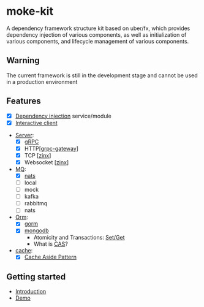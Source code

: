 # moke-kit
A dependency framework structure kit based on uber/fx, which provides dependency injection of various components, as well as initialization of various components, and lifecycle management of various components.

## Warning
The current framework is still in the development stage and cannot be used in a production environment

## Features
* [x] [Dependency injection](https://www.wikiwand.com/en/Dependency_injection) service/module
* [x] [Interactive client](https://github.com/GStones/moke-kit/blob/main/demo/cmd/demo_cli/main.go)
* [Server](https://github.com/GStones/moke-kit/tree/main/server):
    * [x] [gRPC](https://grpc.io/)
    * [x] HTTP[[grpc-gateway](https://github.com/grpc-ecosystem/grpc-gateway)]
    * [x] TCP [[zinx](https://github.com/aceld/zinx)]
    * [x] Websocket [[zinx](https://github.com/aceld/zinx)]
* [MQ](https://github.com/GStones/moke-kit/tree/main/mq):
    * [x] [nats](https://nats.io/)
    * [ ] local
    * [ ] mock
    * [ ] kafka
    * [ ] rabbitmq
    * [ ] nats
* [Orm](https://github.com/GStones/moke-kit/tree/main/orm):
    * [x] [gorm](https://gorm.io/)
    * [x] [mongodb](https://github.com/mongodb/mongo-go-driver)
      * Atomicity and Transactions: [Set/Get](https://github.com/GStones/moke-kit/blob/main/orm/nosql/mongo/internal/driver.go#L25)
      * What is [CAS](https://www.wikiwand.com/en/Compare-and-swap)?
* [cache](https://github.com/GStones/moke-kit/blob/main/orm/nosql/diface/icache.go):
    * [x] [Cache Aside Pattern](https://blog.cdemi.io/design-patterns-cache-aside-pattern/)

## Getting started
 * [Introduction](https://github.com/GStones/moke-kit/wiki/Introduction)
 * [Demo](./demo)



